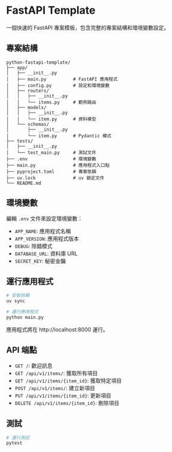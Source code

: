 # FastAPI Template

一個快速的 FastAPI 專案模板，包含完整的專案結構和環境變數設定。

## 專案結構

```
python-fastapi-template/
├── app/
│   ├── __init__.py
│   ├── main.py          # FastAPI 應用程式
│   ├── config.py        # 設定和環境變數
│   ├── routers/
│   │   ├── __init__.py
│   │   └── items.py     # 範例路由
│   ├── models/
│   │   ├── __init__.py
│   │   └── item.py      # 資料模型
│   └── schemas/
│       ├── __init__.py
│       └── item.py      # Pydantic 模式
├── tests/
│   ├── __init__.py
│   └── test_main.py     # 測試文件
├── .env                 # 環境變數
├── main.py              # 應用程式入口點
├── pyproject.toml       # 專案依賴
├── uv.lock              # uv 鎖定文件
└── README.md
```

## 環境變數

編輯 `.env` 文件來設定環境變數：

- `APP_NAME`: 應用程式名稱
- `APP_VERSION`: 應用程式版本
- `DEBUG`: 除錯模式
- `DATABASE_URL`: 資料庫 URL
- `SECRET_KEY`: 秘密金鑰

## 運行應用程式

```bash
# 安裝依賴
uv sync

# 運行應用程式
python main.py
```

應用程式將在 http://localhost:8000 運行。

## API 端點

- `GET /`: 歡迎訊息
- `GET /api/v1/items/`: 獲取所有項目
- `GET /api/v1/items/{item_id}`: 獲取特定項目
- `POST /api/v1/items/`: 建立新項目
- `PUT /api/v1/items/{item_id}`: 更新項目
- `DELETE /api/v1/items/{item_id}`: 刪除項目

## 測試

```bash
# 運行測試
pytest
```
